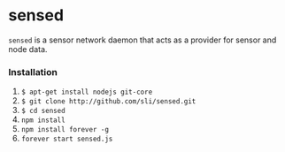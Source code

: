 # sensed

`sensed` is a sensor network daemon that acts as a provider for sensor and node data.

### Installation

1. `$ apt-get install nodejs git-core`
2. `$ git clone http://github.com/sli/sensed.git`
3. `$ cd sensed`
4. `npm install`
5. `npm install forever -g`
6. `forever start sensed.js`
